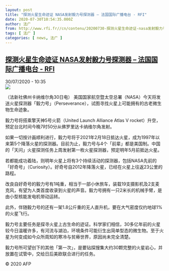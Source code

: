 ```yaml
---
layout: post
title: "探测火星生命迹证 NASA发射毅力号探测器 – 法国国际广播电台 - RFI"
date: 2020-07-30T10:54:35.000Z
author: 法广
from: http://www.rfi.fr//cn/contenu/20200730-探测火星生命迹证-nasa发射毅力号探测器
tags: [ 法广 ]
categories: [ news, 法广 ]
---
```

<!--1596106475000-->
[探测火星生命迹证 NASA发射毅力号探测器 – 法国国际广播电台 - RFI](http://www.rfi.fr//cn/contenu/20200730-%E6%8E%A2%E6%B5%8B%E7%81%AB%E6%98%9F%E7%94%9F%E5%91%BD%E8%BF%B9%E8%AF%81-nasa%E5%8F%91%E5%B0%84%E6%AF%85%E5%8A%9B%E5%8F%B7%E6%8E%A2%E6%B5%8B%E5%99%A8)
------

<div>
<div>30/07/2020 - 10:35</div><img src="https://s.rfi.fr/media/display/453bcf94-d243-11ea-8f3b-005056a98db9/w:310/p:16x9/health0001b.200730163501.jpg"><div class="t-content__body u-clearfix"><div class="m-interstitial"></div><p>（法新社佛州卡纳维尔角30日电）    美国国家航空暨太空总署（NASA）今天将发送火星探测器「毅力号」（Perseverance），试图寻找火星上可能拥有的古老微生物生命迹象。</p><p>    毅力号将搭乘擎天神5号火箭（United Launch Alliance Atlas V rocket）升空，预定台北时间今晚7时50分从佛罗里达卡纳维尔角发射。</p><p>    如果一切按计画顺利进行，毅力号将于2021年2月18日抵达火星，成为1997年以来第5个降落火星的探测器。目前为止，毅力号与4个「前辈」都是美国制。中国的「天问」火星探测任务上周发射第一枚火星探测器，预定明年5月前抵达火星。</p><p>    若都能成功着陆，则明年火星上将有3个持续活动的探测器，包括NASA先前的「好奇号」（Curiosity）。好奇号自2012年降落火星，已经在火星上往返23公里的路程。</p><p>    改良自好奇号的毅力号有1吨重，相当于一部小休旅车，装载19支摄影机及2支麦克风，有望为人类首度收录到火星的声音。毅力号拥有一只2米长的机械手臂，是由小型核能发电机带动运转。</p><p>    此外，伴随毅力号的还有一架1.8公斤重的无人直升机，要在大气密度仅约地球1%的火星飞行。</p><p>    毅力号主要任务是探寻火星上古生命的迹证。科学家们相信，30多亿年前的火星较今日温暖许多，有河流与湖泊，环境条件可能衍生出简单型态的微生物。至于火星为何变成如今众所周知的寒冷与贫瘠世界，原因尚未完全清楚。</p><p>    毅力号所可望创下的其他「第一次」，是要钻探搜集大约30颗完整的火星岩心，并放置在试管中，交给日后美欧联合进行的任务。</p><p class="t-copyright">© 2020 AFP</p>        </div>
</div>
